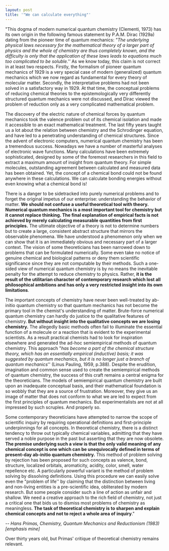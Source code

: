 ```yaml
--- 
layout: post 
title: '"We can calculate everything"' 
---
```


"This dogma of modern numerical quantum chemistry (Clementi, 1973) has its own origin in the following famous statement by P.A.M. Dirac (1929a) dating from the pioneer time of quantum mechanics: _"The underlying physical laws necessary for the mathematical theory of a larger part of physics and the whole of chemistry are thus completely known, and the difficulty is only that the application of these laws leads to equations much too complicated to be soluble.''_ As we know today, this claim is not correct in at least two respects. Firstly, the formalism of pioneer quantum mechanics of 1929 is a very special case of modern (generalized) quantum mechanics which we now regard as fundamental for every theory of molecular matter. Secondly, the interpretative problems had not been solved in a satisfactory way in 1929. At that time, the conceptual problems of reducing chemical theories to the epistemologically very differently structured quantum mechanics were not discussed, and Dirac viewed the problem of reduction only as a very complicated mathematical problem.

The discovery of the electric nature of chemical forces by quantum mechanics took the valence problem out of its chemical isolation and made it accessible to an exact mathematical treatment. The last fifty years taught us a lot about the relation between chemistry and the Schrodinger equation, and have led to a penetrating understanding of chemical structures. Since the advent of electronic computers, numerical quantum chemistry has been a tremendous success. Nowadays we have a number of masterful analyses of electronic wave functions. Many calculations have been extremely sophisticated, designed by some of the foremost researchers in this field to extract a maximum amount of insight from quantum theory. For simple molecules, outstanding agreement between calculated and measured data has been obtained. Yet, the concept of a chemical bond could not be found anywhere in these calculations. We can calculate bonding energies without even knowing what a chemical bond is!

There is a danger to be sidetracked into purely numerical problems and to forget the original impetus of our enterprise: understanding the behavior of matter. **We should not confuse a useful theoretical tool with theory. Numerical quantum mechanics is a most important tool for chemistry but it cannot replace thinking. The final explanation of empirical facts is not achieved by merely calculating measurable quantities from first principles.** The ultimate objective of a theory is not to determine numbers but to create a large, consistent abstract structure that mirrors the observable phenomena. We have understood a phenomenon only when we can show that it is an immediately obvious and necessary part of a larger context. The vision of some theoreticians has been narrowed down to problems that can be formulated numerically. Some even take no notice of genuine chemical and biological patterns or deny them scientific significance since they are not computable by their methods. Such a one-sided view of numerical quantum chemistry is by no means the inevitable penalty for the attempt to reduce chemistry to physics. Rather, **it is the result of the utilitarian character of contemporary research which lost all philosophical ambitions and has only a very restricted insight into its own limitations**.

The important concepts of chemistry have never been well-treated by ab-initio quantum chemistry so that quantum mechanics has not become the primary tool in the chemist's understanding of matter. Brute-force numerical quantum chemistry can hardly do justice to the qualitative features of chemistry. **But without insight into the qualitative concepts we are losing chemistry.** The allegedly basic methods often fail to illuminate the essential function of a molecule or a reaction that is evident to the experimental scientists. As a result practical chemists had to look for inspiration elsewhere and generated the ad-hoc semiempirical methods of quantum chemistry. This approach "_has become a part of the chemical structure theory, which has an essentially empirical (inductive) basis; it was suggested by quantum mechanics, but it is no longer just a branch of quantum mechanics_'' (Linus Pauling, 1959, p.388). Despite the&nbsp;erudition, imagination and common sense used to create the semiempirical methods of quantum chemistry, the success of this craft remains a central enigma for the theoreticians. The models of semiempirical quantum chemistry are built upon an inadequate conceptual basis, and their mathematical foundation is so wobbly that they are a source of frustration. Moreover, they give us an image of matter that does not conform to what we are led to expect from the first principles of quantum mechanics. But experimentalists are not at all impressed by such scruples. And properly so.

Some contemporary theoreticians have attempted to narrow the scope of scientific inquiry by requiring operational definitions and first-principle underpinnings for all concepts. In theoretical chemistry, there is a distinct tendency to throw out typically chemical variables, admitting that they have served a noble purpose in the past but asserting that they are now obsolete. **The premise underlying such a view is that the only valid meaning of any chemical concept is one which can be unequivocally defined in terms of present-day ab-initio quantum chemistry.** This method of problem solving by rejection has been proposed for such concepts as valence, bond, structure, localized orbitals, aromaticity, acidity, color, smell, water repellence etc. A particularly powerful variant is the method of problem solving by dissolving definitions. Using this procedure we can easily solve even the "problem of life'' by claiming that the distinction between living and non-living entities is a pre-scientific idea, obliterated by modern research. But some people consider such a line of action as unfair and shallow. We need a creative approach to the rich field of chemistry, not just a critical one that bids us to dismiss most problems of chemistry as meaningless. **The task of theoretical chemistry is to sharpen and explain chemical concepts and not to reject a whole area of inquiry**."

_-- Hans Primas, Chemistry, Quantum Mechanics and Reductionism (1983) [emphasis mine]_

Over thirty years old, but Primas' critique of theoretical chemistry remains relevant.

